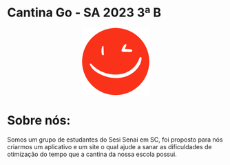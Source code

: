 # Cantina Go - SA 2023 3ª B

<div align="center">
<img src="https://github.com/Senai-SC-CTAI/SA_2023_3B_CantinaGo/blob/main/app/assets/favicon.png?raw=true" alt="favicon.png"/>
</div>

# Sobre nós:

Somos um grupo de estudantes do Sesi Senai em SC, foi proposto para nós criarmos um aplicativo e um site o qual ajude a sanar as dificuldades de otimização do tempo que a cantina da nossa escola possui.

